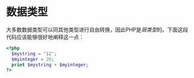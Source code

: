 # 数据类型



大多数数据类型可以同其他类型进行自由转换，因此PHP是*弱类型*的。下面这段代码应该能够很好地阐释这一点：

```php
<?php
  $mystring = "12";
  $myinteger = 20;
  print $mystring + $myinteger;
?>
```
